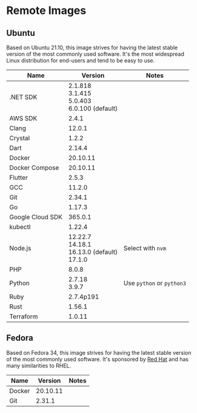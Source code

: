 # Remote Images

## Ubuntu

Based on Ubuntu 21.10, this image strives for having the latest stable version of the most commonly used software. It's the most widespread Linux distribution for end-users and tend to be easy to use.

<!-- BEGIN GENERATED SECTION: ubuntu -->

| Name | Version | Notes |
| ---- | ------- | ----- |
| .NET SDK | 2.1.818<br>3.1.415<br>5.0.403<br>6.0.100 (default) |
| AWS SDK | 2.4.1 |
| Clang | 12.0.1 |
| Crystal | 1.2.2 |
| Dart | 2.14.4 |
| Docker | 20.10.11 |
| Docker Compose | 20.10.11 |
| Flutter | 2.5.3 |
| GCC | 11.2.0 |
| Git | 2.34.1 |
| Go | 1.17.3 |
| Google Cloud SDK | 365.0.1 |
| kubectl | 1.22.4 |
| Node.js | 12.22.7<br>14.18.1<br>16.13.0 (default)<br>17.1.0 | Select with `nvm` |
| PHP | 8.0.8 |
| Python | 2.7.18<br>3.9.7 | Use `python` or `python3` |
| Ruby | 2.7.4p191 |
| Rust | 1.56.1 |
| Terraform | 1.0.11 |

<!-- END GENERATED SECTION: ubuntu -->

## Fedora

Based on Fedora 34, this image strives for having the latest stable version of the most commonly used software. It's sponsored by [Red Hat](https://www.redhat.com/) and has many similarities to RHEL.

<!-- BEGIN GENERATED SECTION: fedora -->

| Name | Version | Notes |
| ---- | ------- | ----- |
| Docker | 20.10.11 |
| Git | 2.31.1 |

<!-- END GENERATED SECTION: fedora -->
